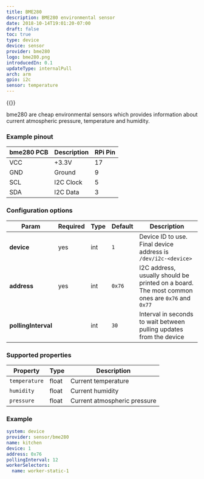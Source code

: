 ```yaml
---
title: BME280
description: BME280 environmental sensor
date: 2018-10-14T19:01:20-07:00
draft: false
toc: true
type: device
device: sensor
provider: bme280
logo: bme280.png
introducedIn: 0.1
updateType: internalPull
arch: arm
gpio: i2c
sensor: temperature
---
```

{{<device>}}

bme280 are cheap environmental sensors which provides information about
current atmospheric pressure, temperature and humidity.

### Example pinout

| bme280 PCB | Description | RPi Pin |
|------------|-------------|---------|
| VCC | +3.3V | 17 |
| GND | Ground | 9 |
| SCL | I2C Clock | 5 |
| SDA | I2C Data | 3 |

### Configuration options

| Param | Required | Type | Default | Description |
|-------|----------|------|---------|-------------|
| **device** | yes | int | `1` | Device ID to use. Final device address is `/dev/i2c-<device>` |
| **address** | yes | int | `0x76` | I2C address, usually should be printed on a board. The most common ones are `0x76` and `0x77` |
| **pollingInterval** || int | `30` | Interval in seconds to wait between pulling updates from the device |

### Supported properties

| Property | Type | Description |
|----------|------|-------------|
| `temperature` | float | Current temperature |
| `humidity` | float | Current humidity |
| `pressure` | float | Current atmospheric pressure |

### Example

```yaml
system: device
provider: sensor/bme280
name: kitchen
device: 1
address: 0x76
pollingInterval: 12
workerSelectors:
  name: worker-static-1
```
